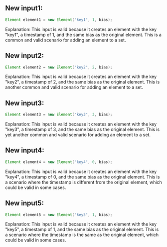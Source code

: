 ## New input1:
```java
Element element1 = new Element("key1", 1, bias);
```
Explanation: This input is valid because it creates an element with the key "key1", a timestamp of 1, and the same bias as the original element. This is a common and valid scenario for adding an element to a set.

## New input2:
```java
Element element2 = new Element("key2", 2, bias);
```
Explanation: This input is valid because it creates an element with the key "key2", a timestamp of 2, and the same bias as the original element. This is another common and valid scenario for adding an element to a set.

## New input3:
```java
Element element3 = new Element("key3", 3, bias);
```
Explanation: This input is valid because it creates an element with the key "key3", a timestamp of 3, and the same bias as the original element. This is yet another common and valid scenario for adding an element to a set.

## New input4:
```java
Element element4 = new Element("key4", 0, bias);
```
Explanation: This input is valid because it creates an element with the key "key4", a timestamp of 0, and the same bias as the original element. This is a scenario where the timestamp is different from the original element, which could be valid in some cases.

## New input5:
```java
Element element5 = new Element("key5", 1, bias);
```
Explanation: This input is valid because it creates an element with the key "key5", a timestamp of 1, and the same bias as the original element. This is a scenario where the timestamp is the same as the original element, which could be valid in some cases.
